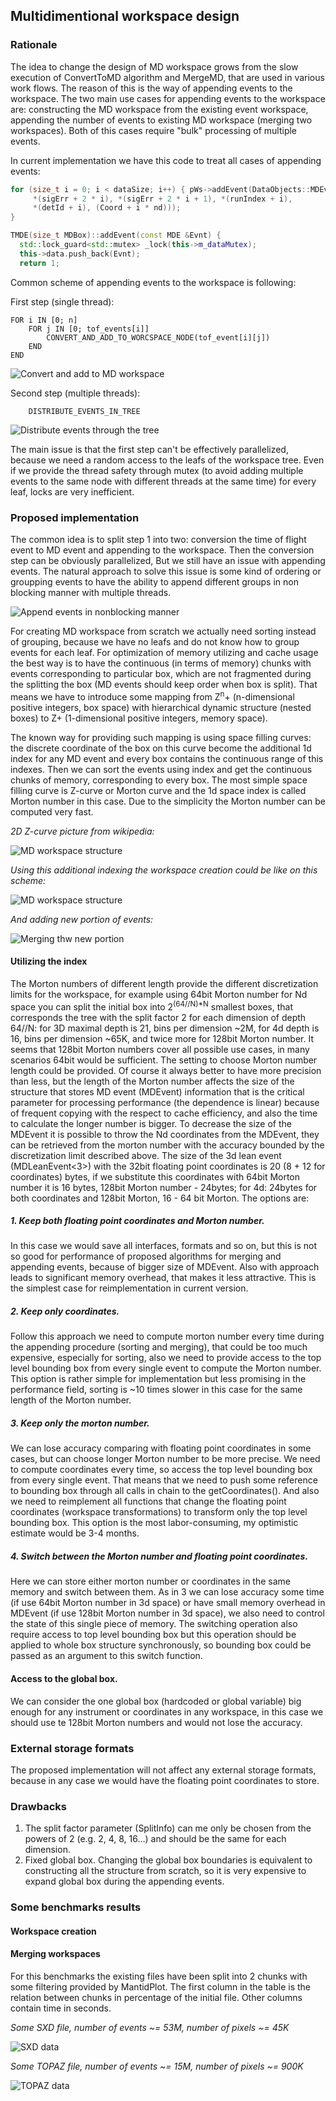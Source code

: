 ## Multidimentional workspace design

### Rationale

The idea to change the design of MD workspace grows from the slow execution of ConvertToMD algorithm and MergeMD, 
that are used in various work flows. The reason of this is the way of appending events to the workspace. The two main 
use cases for appending events to the workspace are: constructing the MD workspace from the existing event workspace, 
appending the number of events to existing MD workspace (merging two workspaces). Both of this cases require "bulk"
processing of multiple events. 

In current implementation we have this code to treat all cases of appending events:

``` c++
for (size_t i = 0; i < dataSize; i++) { pWs->addEvent(DataObjects::MDEvent<nd>(
     *(sigErr + 2 * i), *(sigErr + 2 * i + 1), *(runIndex + i),
     *(detId + i), (Coord + i * nd)));
}
```

```c++
TMDE(size_t MDBox)::addEvent(const MDE &Evnt) {
  std::lock_guard<std::mutex> _lock(this->m_dataMutex);
  this->data.push_back(Evnt);
  return 1;
```
Common scheme of appending events to the workspace is following:

First step (single thread): 
``` 
FOR i IN [0; n]
    FOR j IN [0; tof_events[i]]
        CONVERT_AND_ADD_TO_WORCSPACE_NODE(tof_event[i][j])
    END
END
```

![Convert and add to MD workspace](add_to_mdw.png)

Second step (multiple threads):

```
    DISTRIBUTE_EVENTS_IN_TREE 
```

![Distribute events through the tree](distribute_events.png)

The main issue is that the first step can't be effectively parallelized, because we need a random access to the leafs of 
the workspace tree. Even if we provide the thread safety through mutex (to avoid adding multiple events to the same node
with different threads at the same time) for every leaf, locks are very inefficient. 

### Proposed implementation

The common idea is to split step 1 into two: conversion the time of flight event to MD event and appending to the 
workspace. Then the conversion step can be obviously parallelized, But we still have an issue with appending events.
The natural approach to solve this issue is some kind of ordering or groupping events to have the ability to append
different groups in non blocking manner with multiple threads. 

![Append events in nonblocking manner](add_groups.png)

For creating MD workspace from scratch we actually need sorting instead of grouping, because we have no leafs and do
not know how to group events for each leaf.
For optimization of memory utilizing and cache usage the best way is to have the continuous (in terms of memory) chunks 
with events corresponding to particular box, which are not fragmented during the splitting the box (MD events should 
keep order when box is split). That means we have 
to introduce some mapping from Z<sup>n</sup>+ (n-dimensional positive integers, box space) with hierarchical dynamic
structure (nested boxes) to Z+ (1-dimensional positive integers, memory space).
 
The known way for providing such mapping is using space filling curves: the discrete coordinate of the
box on this curve become the additional 1d index for any MD event and every box contains the continuous range of this 
indexes. Then we can sort the events using index and get the continuous chunks of memory, corresponding to every box. 
The most simple space filling curve is Z-curve or Morton curve and the 1d space index is called Morton number in this
case. Due to the simplicity the Morton number can be computed very fast. 

*2D Z-curve picture from wikipedia:*

![MD workspace structure](Z-curve.png)


*Using this additional indexing the workspace creation could be like on this scheme:*


![MD workspace structure](MDSpace.png)


*And adding new portion of events:*  

![Merging thw new portion](merging_md_space.png)

#### Utilizing the index
The Morton numbers of different length provide the different discretization limits for the workspace, for example  using
64bit Morton number for Nd space you can split the initial box into 2<sup>(64//N)*N</sup> smallest boxes, that
corresponds the tree with the split factor 2 for each dimension of depth 64//N: for 3D maximal depth is 21, bins per 
dimension ~2M, for 4d depth is 16, bins per dimension ~65K, and twice more for 128bit Morton number. 
It seems that 128bit Morton numbers cover all possible use cases, in many scenarios 64bit would be sufficient. The
setting to choose Morton number length could be provided.  Of course it always better to have more precision than less,
but the length of 
the Morton number affects the size of the structure that stores MD event (MDEvent) information that is the critical 
parameter for processing performance (the dependence is linear) because of frequent copying with the respect to cache 
efficiency, and also the time to calculate the longer number is bigger. To decrease the size of the MDEvent it is 
possible to throw the Nd coordinates from the MDEvent, they can be retrieved from the morton number with the accuracy 
bounded by the discretization limit described above. The size of the 3d lean event (MDLeanEvent<3>) with the 32bit 
floating point coordinates is 20 (8 + 12 for coordinates) bytes, if we substitute this coordinates with 64bit Morton 
number it is 16 bytes, 128bit Morton number - 24bytes; for 4d: 24bytes for both coordinates and 128bit Morton, 16 - 64 
bit Morton. The options are:

##### 1. Keep both floating point coordinates and Morton number. 
In this case we would save all interfaces, formats and so on, but this is not so good for performance of proposed
algorithms for merging and appending events, because of bigger size of MDEvent. Also with approach leads to significant
memory overhead, that makes it less attractive. This is the simplest case for reimplementation in current version.

##### 2. Keep only coordinates.
Follow this approach we need to compute morton number every time during the appending procedure (sorting and merging), 
that could be too much expensive, especially for sorting, also we need to provide access to the top level bounding box 
from every single event to compute the Morton number. This option is rather simple for implementation but less 
promising in the performance field, sorting is ~10 times slower in this case for the same length of the Morton number.

##### 3. Keep only the morton number. 
We can lose accuracy comparing with floating point coordinates in some cases, but can choose longer Morton number to be 
more precise. We need to compute coordinates every time, so access the top level bounding box from every single event.
That means that we need to push some reference to bounding box through all  calls in chain to the getCoordinates(). 
And also we need to reimplement all functions that change the floating point coordinates (workspace transformations) to 
transform only the top level bounding box. This option is the most labor-consuming, my optimistic estimate would be 3-4 
months.         

##### 4. Switch between the Morton number and floating point coordinates.
Here we can store either morton number or coordinates in the same memory and switch between them. As in 3 we can lose 
accuracy some time (if use 64bit Morton number in 3d space) or have small memory overhead in MDEvent (if use 128bit 
Morton number in 3d space), we also need to control the state of this single piece of memory. The switching operation 
also require access to top level bounding box but this operation should be applied to whole box structure synchronously,
so bounding box could be passed as an argument to this switch function.

#### Access to the global box.
We can consider the one global box (hardcoded or global variable) big enough for any instrument or coordinates in any
workspace, in this case we should use te 128bit Morton numbers and would not lose the accuracy.     

### External storage formats
The proposed implementation will not affect any external storage formats, because in any case we would have the 
floating point coordinates to store.   

### Drawbacks
1. The split factor parameter (SplitInfo) can me only be chosen from the powers of 2 (e.g. 2, 4, 8, 16...) and should be
 the same for each dimension.
2. Fixed global box. Changing the global box boundaries is equivalent to constructing all the structure from scratch, so
it is very expensive to expand global box during the appending events.

### Some benchmarks results

#### Workspace creation

#### Merging workspaces

For this benchmarks the existing files have been split into 2 chunks with some filtering provided by MantidPlot. The
first column in the table is the relation between chunks in percentage of the initial file. Other columns contain
time in seconds.

*Some SXD file, number of events ~= 53M, number of pixels ~= 45K*

![SXD data](sxd_merge_benchmark.png)

*Some TOPAZ file, number of events ~= 15M, number of pixels ~= 900K*

![TOPAZ data](topaz_merge_benchmark.png)